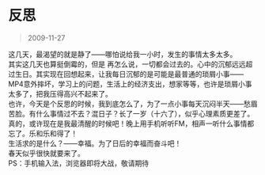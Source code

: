 # 反思 

> 2009-11-27

<div class="pcs-article-content_ptkaiapt4bxy_baiduscarticle" id="detailArticleContent_ptkaiapt4bxy_baiduscarticle">
 <p>
  这几天，最渴望的就是静了——哪怕说给我一小时，发生的事情太多太多。
  <br/>
  其实这几天也算挺倒霉的，但是 再怎么说，一切都会过去的。心中的沉郁远远超过生日。其实现在回想起来，让我每日沉郁的是可能是最普通的琐屑小事——MP4意外摔坏，学习上的问题，生活上的经济支出，想家等等，也许是琐屑小事太多了，把我压得高兴不起来了。
  <br/>
  也许，今天是个反思的时候，我到底怎么了，为了一点小事每天沉闷半天——愁眉苦脸。有什么事情过不去？混日子？长了一岁（十六了），似乎心理素质更差了。
  <br/>
  真的，或许现在是我最清醒的时候吧！晚上用手机听听FM，相声一听什么事情都忘了。乐和乐和得了！
  <br/>
  生活求的是什么？——幸福。为了日后的幸福而奋斗吧！
  <br/>
  春天似乎很快就要来了。
  <br/>
  PS：手机输入法，浏览器即将大战，敬请期待
 </p>
</div>


